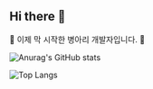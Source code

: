 ## Hi there 👋
🐥 이제 막 시작한 병아리 개발자입니다. 🐥

<!--
**oxlzlo/oxlzlo** is a ✨ _special_ ✨ repository because its `README.md` (this file) appears on your GitHub profile.

Here are some ideas to get you started:

- 🔭 I’m currently working on ...
- 🌱 I’m currently learning ...
- 👯 I’m looking to collaborate on ...
- 🤔 I’m looking for help with ...
- 💬 Ask me about ...
- 📫 How to reach me: ...
- 😄 Pronouns: ...
- ⚡ Fun fact: ...
-->
![Anurag's GitHub stats](https://github-readme-stats.vercel.app/api?username=oxlzlo&show_icons=true&theme=buefy)

![Top Langs](https://github-readme-stats.vercel.app/api/top-langs/?username=oxlzlo&layout=compact)

